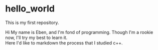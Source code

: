# hello_world
This is my first repository.  

Hi My name is Eben, and I'm fond of programming. Though I'm a rookie now, I'll try my best to learn it.  
Here I'd like to markdown the process that I studied c++.
